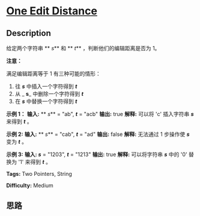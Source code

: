 # [One Edit Distance][title]

## Description

给定两个字符串  ** _s_** 和 ** _t_** ，判断他们的编辑距离是否为 1。

**注意：**

满足编辑距离等于 1 有三种可能的情形：

  1. 往 _**s**_  中插入一个字符得到 _**t**_
  2. 从 _ **s**_  中删除一个字符得到 _**t**_
  3. 在 _**s**_  中替换一个字符得到 _**t**_

**示例 1：**
            **输入:** ** _s_** = "ab", **_t_** = "acb"    **输出:** true    **解释:** 可以将 'c' 插入字符串 **_s_**  来得到 _**t**_ 。    

**示例 2:**
            **输入:** ** _s_** = "cab", **_t_** = "ad"    **输出:** false    **解释:** 无法通过 1 步操作使 _**s**_ 变为 _**t**_ 。

**示例 3:**
            **输入: _s_** = "1203", **_t_** = "1213"    **输出:** true    **解释:** 可以将字符串 **_s_**  中的 '0' 替换为 '1' 来得到 _**t**_ 。


**Tags:** Two Pointers, String

**Difficulty:** Medium

## 思路

[title]: https://leetcode-cn.com/problems/one-edit-distance
